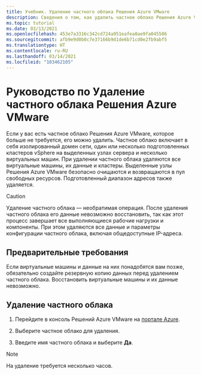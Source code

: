```yaml
---
title: Учебник. Удаление частного облака Решения Azure VMware
description: Сведения о том, как удалить частное облако Решения Azure VMware, которое больше не требуется.
ms.topic: tutorial
ms.date: 03/13/2021
ms.openlocfilehash: 453e7a3316c342cd724a951eafea0ae9fa045506
ms.sourcegitcommit: afb9e9d0b0c7e37166b9d1de6b71cd0e2fb9abf5
ms.translationtype: HT
ms.contentlocale: ru-RU
ms.lasthandoff: 03/14/2021
ms.locfileid: "103462105"
---
```

# <a name="tutorial-delete-an-azure-vmware-solution-private-cloud"></a>Руководство по Удаление частного облака Решения Azure VMware

Если у вас есть частное облако Решения Azure VMware, которое больше не требуется, его можно удалить. Частное облако включает в себя изолированный домен сети, один или несколько подготовленных кластеров vSphere на выделенных узлах сервера и несколько виртуальных машин. При удалении частного облака удаляются все виртуальные машины, их данные и кластеры. Выделенные узлы Решения Azure VMware безопасно очищаются и возвращаются в пул свободных ресурсов. Подготовленный диапазон адресов также удаляется.  

> [!CAUTION]
> Удаление частного облака — необратимая операция. После удаления частного облака его данные невозможно восстановить, так как этот процесс завершает все выполняющиеся рабочие нагрузки и компоненты. При этом удаляются все данные и параметры конфигурации частного облака, включая общедоступные IP-адреса.

## <a name="prerequisites"></a>Предварительные требования

Если виртуальные машины и данные на них понадобятся вам позже, обязательно создайте резервную копию данных перед удалением частного облака.  Восстановить виртуальные машины и их данные невозможно.


## <a name="delete-the-private-cloud"></a>Удаление частного облака

1. Перейдите в консоль Решений Azure VMware на [портале Azure](https://portal.azure.com).

2. Выберите частное облако для удаления.
 
3. Введите имя частного облака и выберите **Да**. 

>[!NOTE]
>На удаление требуется несколько часов.  
